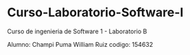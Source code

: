 # Curso-Laboratorio-Software-I
Curso de ingenieria de Software 1 - Laboratorio B

Alumno: Champi Puma William Ruiz 
codigo: 154632
